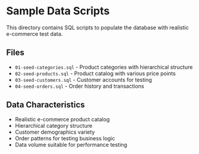 # Sample Data Scripts

This directory contains SQL scripts to populate the database with realistic e-commerce test data.

## Files

- `01-seed-categories.sql` - Product categories with hierarchical structure
- `02-seed-products.sql` - Product catalog with various price points
- `03-seed-customers.sql` - Customer accounts for testing
- `04-seed-orders.sql` - Order history and transactions

## Data Characteristics

- Realistic e-commerce product catalog
- Hierarchical category structure
- Customer demographics variety
- Order patterns for testing business logic
- Data volume suitable for performance testing